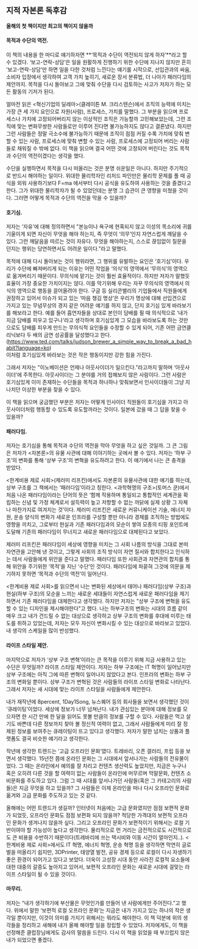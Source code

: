 ## 지적 자본론 독후감

**올해의 첫 책이지만 최고의 책이지 않을까**

#### 목적과 수단의 역전.

이 책의 내용을 한 마디로 얘기하자면 **‘목적과 수단이 역전되지 않게 하자’**라고 할 수 있겠다.
‘보고-연락-상담’은 일을 원활하게 진행하기 위한 수단에 지나지 않지만 흔히 ‘보고-연락-상담’만 하면 일을 다한 것처럼 느낀다는 얘기를 시작으로, 선입관과의 싸움, 소비자 입장에서 생각하여 고객 가치 높히기, 새로운 장서 분류법, 더 나아가 패러다임의 제안까지. 목적을 다시 돌아보고 그에 맞춰 수단을 다시 검토하는 사고가 저자가 하는 모든 활동의 기저가 된다.

얼마전 읽은 <혁신기업의 딜레마>(클레이튼 M. 크리스텐슨)에서 조직의 능력에 미치는 가장 큰 세 가지 요인으로 자원(사람), 프로세스, 가치를 말했다. 그 부분을 읽으며 프로세스나 가치에 고정되어버리지 않는 이상적인 조직은 가능할까 고민해보았는데, 그런 조직에 맞는 변화무쌍한 사람들로만 이루어 진다면 불가능하지도 않다고 결론냈다. 하지만 그런 사람들은 정말 극소수에 불가능하기 때문에 조직이 점점 커질 수록 가치에 맞춰 변할 수 있는 사람, 프로세스에 맞춰 변할 수 있는 사람, 프로세스에 고정되어 버리는 사람들로 채워질 수 밖에 없다. 이 책을 읽으며 결국 어떤 것에 고정되어 버린다는 것도 목적과 수단의 역전이겠다는 생각을 했다.

수단을 실행하면서 목적을 다시 떠올리는 것은 분명 쉬운일은 아니다. 하지만 주기적으로 반드시 해야하는 일이다. 위대한 물리학자인 리처드 파인만은 물리학 문제를 풀 때 공식을 외워 사용하기보다 F=ma 에서부터 다시 공식을 유도하여 사용하는 것을 즐겼다고 한다. 그가 위대한 물리학자가 될 수 있었던데는 분명 그 습관이 큰 영향을 미쳤을 것이다.
그러면 어떻게 목적과 수단의 역전을 막을 수 있을까?


#### 호기심.

저자는 ‘자유’에 대해 정의하면서 "본능이나 욕구에 현혹되지 않고 이성의 목소리에 귀를 기울이게 되면 자신이 무엇을 해야 하는지, 즉 무엇이 ‘의무’인지 자연스럽게 깨달을 수 있다. 그런 깨달음을 따르는 것이 자유다. 무엇을 해야하는지, 스스로 끊임없이 질문을 던지는 행위는 당연하면서도 어려운 일이다.”라고 말했다.

목적에 대해 다시 돌아보는 것이 행위라면, 그 행위를 유발하는 요인은 ‘호기심’이다. 우리가 수단에 빠져버리게 되는 이유는 어떤 작업을 ‘의식'의 영역에서 ‘무의식’의 영역으로 옮겨버리기 때문이다. 무의식에 맡기는 것이 훨씬 효율적이다. 하지만 저자가 말했듯 효율이 가장 중요한 가치이지는 않다. 이를 막기위해 우리는 자꾸 무의식의 영역에서 의식의 영역으로 행동을 끌어올려야 한다. 구글 등 실리콘밸리의 기업들에서 직원들에게 권장하고 있어서 이슈가 되고 있는 ‘마음 챙김 명상’은 우리가 명상에 대해 선입견으로 가지고 있는 무념무상의 경지 같은 어려운 얘기를 하지 않고, 단지 호기심 있게 바라보기를 해보라고 한다. 예를 들어 흡연자들을 상대로 본인이 담배를 필 때 의식적으로 ‘내가 지금 담배를 피우고 있구나’라고 생각하며 호기심있게 그 모습을 바라보도록 하는 것만으로도 담배를 피우게 만드는 무의식적 요인들을 수정할 수 있게 되어, 기존 어떤 금연클리닉보다 두 배의 금연 성공률을 달성했다고 한다.
(https://www.ted.com/talks/judson_brewer_a_simple_way_to_break_a_bad_habit?language=ko)  
이처럼 호기심있게 바라보는 것은 작은 행동이지만 강한 힘을 가진다.

그래서 저자는 "이노베이션은 언제나 아웃사이더가 일으킨다.”라고까지 말하며 ‘아웃사이더’에 주목한다. 아웃사이더는 그 분야를 거의 접해보지 않은 사람이다. 그런 사람은 호기심있게 이미 존재하는 수단들을 목적과 하나하나 맞춰보면서 인사이더들이 그냥 지나치던 이상한 부분을 찾을 수 있다.

이 책을 읽으며 궁금했던 부분은 저자는 어떻게 인사이더 직원들이 호기심을 가지고 아웃사이더처럼 행동할 수 있도록 유도할까라는 것이다. 일본에 갔을 때 그 답을 찾을 수 있을까?


#### 패러다임.

저자는 호기심을 통해 목적과 수단의 역전을 막아 무엇을 하고 싶은 것일까. 그 큰 그림은 저자가 <자본론>의 유물 사관에 대해 이야기하는 곳에서 볼 수 있다.
저자는 ‘하부 구조’의 변화를 통해 ‘상부 구조’의 변혁을 유도하려고 한다. 이 얘기에서 나는 큰 충격을 받았다.

<한계비용 제로 사회>(제러미 리프킨)에서도 자본론의 유물사관에 대한 얘기를 하는데, 상부 구조를 그 책에서는 ‘패러다임’이라고 칭한다. <과학혁명의 구조>(토머스 쿤)에서 처음 나온 패러다임이라는 단어의 뜻은 ‘함께 작용하며 통일되고 통합적인 세계관을 확립하는 신념 및 가정 체계로서 설득력이 높고 저항할 수 없는 까닭에 실제 상황 그 자체나 마찬가지로 여겨지는 것’이다. 제러미 리프킨은 새로운 커뮤니케이션 기술, 에너지 자원, 운송 양식의 변화가 새로운 인프라를 구성할 뿐만 아니라 경제를 조직하는 방법에도 영향을 끼치고, 그로부터 현실과 기존 패러다임과의 모순이 쌓여 모종의 티핑 포인트에 도달해 기존의 패러다임이 무너지고 새로운 패러다임으로 대체된다고 보았다.

제러미 리프킨은 패러다임이 세상에 영향을 미치는 그 사회 나름의 방식을 그대로 본떠 자연관을 고안해 낸 것이고, 그렇게 사회의 조직 방식이 자연 질서와 합치한다고 인식하는 데서 사람들에게 위안을 준다고 말했다. 패러다임 또한 사회관과 자연관의 합치를 통해 위안을 주기위한 ‘목적’을 지닌 ‘수단’인 것이다. 패러다임에 파묻혀 그것에 의문을 제기하지 못하면 ‘목적과 수단의 역전’이 일어난다.

<한계비용 제로 사회>를 읽으면서 나는 변화된 세상에서 태어나 패러다임(상부 구조)과 현실(하부 구조)의 모순을 느끼는 새로운 세대들이 자연스럽게 새로운 패러다임을 제기하면서 기존 패러다임을 대체한다고 생각했다. 하지만 저자는 "상부 구조에 변혁을 유도할 수 있는 디자인을 제시해야한다"고 했다. 나는 하부구조의 변화는 시대의 흐름 같이 매우 크고 내가 건드릴 수 없는 대상으로 생각하고 상부 구조의 변화를 후대에 미루는 태도를 취하고 있었는데, 저자는 모두 자신이 변화시킬 수 있는 대상으로 바라보고 있었다. 내 생각의 스케일을 많이 반성했다.


#### 라이프 스타일 제안.

마지막으로 저자가 ‘상부 구조 변혁’이라는 큰 목적을 이루기 위해 지금 사용하고 있는 수단은 무엇일까?
라이프 스타일 제안이다.
저자는 하부 구조에는 IT 혁명이 일어났지만 상부 구조에는 아직 그에 따른 변혁이 일어나지 않았다고 본다. 인프라의 변화는 하부 구조의 변화일 뿐이다. 상부 구조가 변혁된 것은 사람들의 라이프 스타일 변화로 나타난다. 그래서 저자는 새 시대에 맞는 라이프 스타일을 사람들에게 제안한다.

내가 재작년에 8percent, 1Day1Song, 뉴스퀘어 등의 회사들을 보면서 생각했던 것이 ‘큐레이팅’이었다. 세상에 정보가 너무 넘쳐난다. 내가 관심있는 분야에 대해 정보를 모으자면 한 시간 만에 한 달을 읽어도 못볼 만큼의 정보를 구할 수 있다. 사람들은 먹고 살기도 바쁜데 다른 정보까지 찾아 볼 정신적 여력이 없고, 그래서 사람들에게 미리 잘 정제된 정보를 보여주는 큐레이팅이 뜨고 있다고 생각했다. 저자가 말한 넘치는 상품과 플랫폼도 결국 비슷한 얘기라고 생각한다.

작년에 생각한 트렌드는 ‘고급 오프라인 문화’였다. 트레바리, 오픈 갤러리, 프립 등을 보면서 생각했다. 15년전 쯤에 온라인 문화는 그 시대에서 앞서나가는 사람들의 전유물이었다. 그 때는 온라인에서 예의를 잘 차리고 컨텐츠 생산력도 높았지만, 지금은 누구나 혹은 오히려 다른 것을 할 여력이 없는 사람들이 온라인에 머무르며 막말문화, 컨텐츠 소비문화를 주도하고 있다. 그럼 그 때 시대를 앞서나가던 사람들(혹은 그 카테고리의 사람들)은 지금 무엇을 하고 있을까? 그 사람들은 이제 온라인을 떠나 다시 오프라인 문화로 옮겨와 고급 문화를 주도하고 있는 것 같다.

올해에는 어떤 트렌드가 생길까? 인터넷이 처음에는 고급 문화였지만 점점 보편적 문화가 되었듯, 오프라인 문화도 점점 보편화 되지 않을까? 적당한 가격대의 보편적 오프라인 문화가 생겨나지 않을까 싶다. 그리고 오프라인 문화가 보편적이기 위해서는 로컬 기반이여야 할 가능성이 높다고 생각한다. 물리적으로 먼 거리는 금전적으로도 시간적으로도 큰 비용을 수반하기 때문이다(트레바리에 쓰는 택시비와 이동 시간이 얼마인지..). <한계비용 제로 사회>에서도 IT 혁명, 에너지 혁명, 운송 혁명 등을 생각하면 막연히 글로벌을 떠올리기 쉽지만, 3DPrinter, 태양열 발전, 공유 경제 등으로 로컬이 다시 자생하기 좋은 환경이 되어가고 있다고 보았다. 더욱이 고성장 시대 동안 사라진 로컬적 요소들에 대한 대중의 갈증도 높아지고 있어서, 보편적 오프라인 문화는 새로운 시대에 걸맞는 라이프 스타일이 될 수 있을 것이다.


#### 마무리.

저자는 “내가 생각하기에 부산물은 무엇인가를 만들어 낸 사람에게만 주어진다.”고 했다. 위에서 말한 ‘보편적 로컬 오프라인 문화’는 지금은 내가 가지고 있는 하나의 작은 생각일 뿐이지만, 이것이 의미를 가지기 위해서는 뭐라도 해야한다. 이 책 덕분에 위의 생각들을 정리하고 새해에 내가 올해 해야할 일을 정립할 수 있었다. 저자에게도, 이 책을 선정해준 클럽장님에게도 감사의 말씀을 드린다. 다시 이 책을 읽었을 때 부끄럽지 않은 내가 되었으면 좋겠다.
